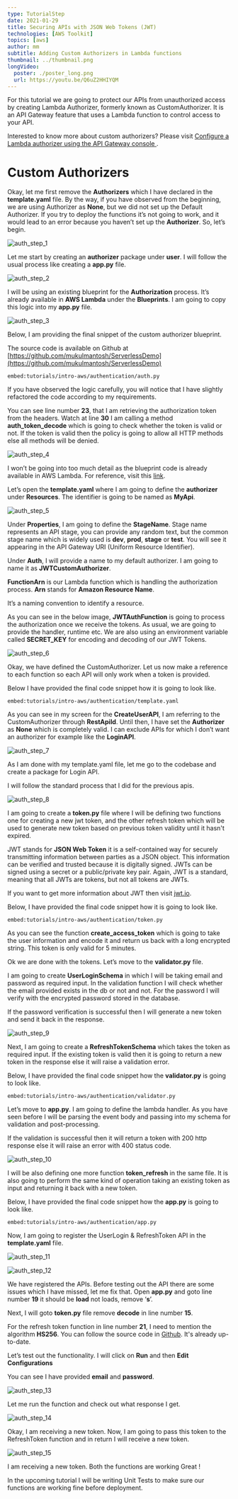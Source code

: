 ```yaml
---
type: TutorialStep
date: 2021-01-29
title: Securing APIs with JSON Web Tokens (JWT)
technologies: [AWS Toolkit]
topics: [aws]
author: mm
subtitle: Adding Custom Authorizers in Lambda functions
thumbnail: ../thumbnail.png
longVideo:
  poster: ./poster_long.png
  url: https://youtu.be/Q6uZ2HHIYQM
---
```


For this tutorial we are going to protect our APIs from unauthorized access by 
creating Lambda Authorizer, formerly known as CustomAuthorizer. 
It is an API Gateway feature that uses a Lambda function to control access
to your API.


Interested to know more about custom authorizers? Please visit [Configure a Lambda authorizer using the API Gateway console
](https://docs.aws.amazon.com/apigateway/latest/developerguide/configure-api-gateway-lambda-authorization-with-console.html). 

# Custom Authorizers

Okay, let me first remove the <strong>Authorizers</strong> which I have declared 
in the <strong>template.yaml</strong> file. By the way, if you have observed from
the beginning, we are using Authorizer as <strong>None</strong>, but we did not set up
the Default Authorizer. If you try to deploy the functions it’s not going to work,
and it would lead to an error because you haven’t set up the <strong>Authorizer</strong>. So, let’s begin.

![auth_step_1](./steps/step1.png)

Let me start by creating an <strong>authorizer</strong> package under <strong>user</strong>. I 
will follow the usual process like creating a <strong>app.py</strong> file.

![auth_step_2](./steps/step2.png)

I will be using an existing blueprint for the <strong>Authorization</strong> process.
It’s already available in <strong>AWS Lambda</strong> under the <strong>Blueprints</strong>. I
am going to copy this logic into my <strong>app.py</strong> file.

![auth_step_3](./steps/step3.png)

Below, I am providing the final snippet of the custom authorizer blueprint. 

The source code is available on Github at [https://github.com/mukulmantosh/ServerlessDemo](https://github.com/mukulmantosh/ServerlessDemo)

`embed:tutorials/intro-aws/authentication/auth.py`

If you have observed the logic carefully, you will notice that I have slightly refactored the code according to my requirements.


You can see line number <strong>23</strong>, that I am retrieving the authorization
token from the headers. Watch at  line <strong>30</strong> I am calling a method <strong>auth_token_decode</strong>
which is going to check whether the token is valid or not. If the token is 
valid then the policy is going to allow all HTTP methods else all methods will 
be denied.

![auth_step_4](./steps/step4.png)

I won’t be going into too much detail as the blueprint code is already available in AWS Lambda. For reference, visit this [link](https://github.com/awslabs/aws-apigateway-lambda-authorizer-blueprints).

Let’s open the <strong>template.yaml</strong> where I am going to define the <strong>authorizer</strong> under <strong>Resources</strong>. 
The identifier is going to be named as <strong>MyApi</strong>.


![auth_step_5](./steps/step5.png)


Under <strong>Properties</strong>, I am going to define the <strong>StageName</strong>. Stage name 
represents an API stage, you can provide any random text, but the common stage name 
which is widely used is <strong>dev</strong>, <strong>prod</strong>, <strong>stage</strong> or <strong>test</strong>. 
You will see it appearing in the API Gateway URI (Uniform Resource Identifier).

Under <strong>Auth</strong>, I will provide a name to my default authorizer. 
I am going to name it as <strong>JWTCustomAuthorizer</strong>.

<strong>FunctionArn</strong> is our Lambda function which is handling the
authorization process. <strong>Arn</strong> stands 
for <strong>Amazon Resource Name</strong>. 


It’s a naming convention to identify a resource.


As you can see in the below image, <strong>JWTAuthFunction</strong> is going to process
the authorization once we receive the tokens.  As usual, we are going to provide the
handler, runtime etc. We are also using an environment variable 
called <strong>SECRET_KEY</strong> for encoding and decoding of our JWT Tokens. 

![auth_step_6](./steps/step6.png)

Okay, we have defined the CustomAuthorizer. Let us now make a reference to each
function so each API will only work when a token is provided.

Below I have provided the final code snippet how it is going to look like.

`embed:tutorials/intro-aws/authentication/template.yaml`


As you can see in my screen for the <strong>CreateUserAPI</strong>, I am referring to
the CustomAuthorizer through <strong>RestApiId</strong>. Until then, I have 
set the <strong>Authorizer</strong> as <strong>None</strong> which is completely
valid. I can exclude APIs for which I don’t want an authorizer for example
like the <strong>LoginAPI</strong>.

![auth_step_7](./steps/step7.png)


As I am done with my template.yaml file, let me go to the codebase
and create a package for Login API. 

I will follow the standard process that I did for the previous apis. 

![auth_step_8](./steps/step8.png)


I am going to create a <strong>token.py</strong> file where I will be defining two
functions one for creating a new jwt token, and the other refresh token 
which will be used to generate new token based on previous token validity
until it hasn't expired.

JWT stands for <strong>JSON Web Token</strong> it is a self-contained way for
securely transmitting information between parties as a JSON object. This information
can be verified and trusted because it is digitally signed. JWTs can be signed using
a secret or a public/private key pair. Again, JWT is a standard, meaning that all
JWTs are tokens, but not all tokens are JWTs.

If you want to get more information about JWT then visit [jwt.io](https://jwt.io/).

Below, I have provided the final code snippet how it is going to look like.

`embed:tutorials/intro-aws/authentication/token.py`

As you can see the function <strong>create_access_token</strong> which is going to take
the user information and encode it and return us back with a long 
encrypted string. This token is only valid for 5 minutes.

Ok we are done with the tokens. Let’s move to the <strong>validator.py</strong> file.

I am going to create <strong>UserLoginSchema</strong> in which I will be taking
email and password as required input. In the validation function I will check whether
the email provided exists in the db or not and not. For the password I will verify
with the encrypted password stored in the database.

If the password verification is successful then I will generate a new token
and send it back in the response.

![auth_step_9](./steps/step9.png)

Next, I am going to create a <strong>RefreshTokenSchema</strong> which takes the 
token as required input. If the existing token is valid then it is going 
to return a new token in the response else it will raise a validation error.

Below, I have provided the final code snippet how the <strong>validator.py</strong> is going to look like.

`embed:tutorials/intro-aws/authentication/validator.py`


Let’s move to <strong>app.py</strong>. I am going to define the lambda handler.
As you have seen before I will be parsing the event body and passing into my 
schema for validation and post-processing. 

If the validation is successful then it will return a token with 
200 http response else it will raise an error with 400 status code.

![auth_step_10](./steps/step10.png)

I will be also defining one more function <strong>token_refresh</strong> in the same file. 
It is also going to perform the same kind of operation taking an existing token as
input and returning it back with a new token.

Below, I have provided the final code snippet how the <strong>app.py</strong> is going to look like.

`embed:tutorials/intro-aws/authentication/app.py`

Now, I am going to register the UserLogin & RefreshToken API in 
the <strong>template.yaml</strong> file.

![auth_step_11](./steps/step11.png)

![auth_step_12](./steps/step12.png)


We have registered the APIs. Before testing out the API there are some
issues which I have missed, let me fix that. Open <strong>app.py</strong> and
goto line number <strong>19</strong> it should be <strong>load</strong> not loads, remove ‘<strong>s</strong>’.

Next, I will goto <strong>token.py</strong> file remove <strong>decode</strong> in line number <strong>15</strong>. 

For the refresh token function in line number <strong>21</strong>, I need to 
mention the algorithm <strong>HS256</strong>. You can follow the source code in [Github](https://github.com/mukulmantosh/ServerlessDemo).
It's already up-to-date.


Let’s test out the functionality. I will click on <strong>Run</strong> and then <strong>Edit Configurations</strong>

You can see I have provided <strong>email</strong> and <strong>password</strong>. 

![auth_step_13](./steps/step13.png)

Let me run the function and check out what response I get.

![auth_step_14](./steps/step14.png)

Okay, I am receiving a new token. Now, I am going to pass this token to the RefreshToken function and in return I will receive a new token.

![auth_step_15](./steps/step15.png)


I am receiving a new token. Both the functions are working Great !

In the upcoming tutorial I will be writing Unit Tests to make sure our functions are working fine before deployment.
